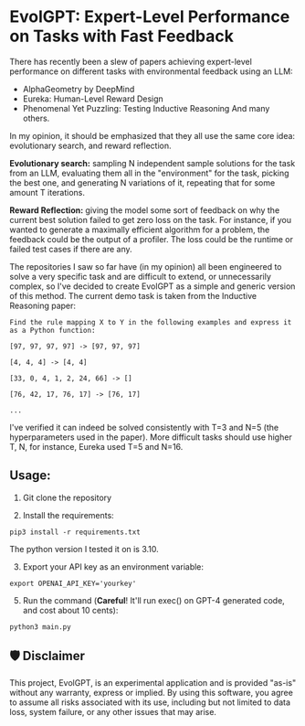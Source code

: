 # EvolGPT: Expert-Level Performance on Tasks with Fast Feedback

There has recently been a slew of papers achieving expert-level performance on different tasks with environmental feedback using an LLM:
* AlphaGeometry by DeepMind
* Eureka: Human-Level Reward Design
* Phenomenal Yet Puzzling: Testing Inductive Reasoning
And many others. 

In my opinion, it should be emphasized that they all use the same core idea: evolutionary search, and reward reflection.

**Evolutionary search:** sampling N independent sample solutions for the task from an LLM, evaluating them all in the "environment" for the task, picking the best one, and generating N variations of it, repeating that for some amount T iterations.

**Reward Reflection:** giving the model some sort of feedback on why the current best solution failed to get zero loss on the task. For instance, if you wanted to generate a maximally efficient algorithm for a problem, the feedback could be the output of a profiler. The loss could be the runtime or failed test cases if there are any.

The repositories I saw so far have (in my opinion) all been engineered to solve a very specific task and are difficult to extend, or unnecessarily complex, so I've decided to create EvolGPT as a simple and generic version of this method. The current demo task is taken from the Inductive Reasoning paper:

```
Find the rule mapping X to Y in the following examples and express it as a Python function:

[97, 97, 97, 97] -> [97, 97, 97]

[4, 4, 4] -> [4, 4]

[33, 0, 4, 1, 2, 24, 66] -> []

[76, 42, 17, 76, 17] -> [76, 17]

...
```

I've verified it can indeed be solved consistently with T=3 and N=5 (the hyperparameters used in the paper).
More difficult tasks should use higher T, N, for instance, Eureka used T=5 and N=16.

## Usage:

1. Git clone the repository

2. Install the requirements:
```
pip3 install -r requirements.txt
```
The python version I tested it on is 3.10.

3. Export your API key as an environment variable:
```
export OPENAI_API_KEY='yourkey'
```

5. Run the command (**Careful**! It'll run exec() on GPT-4 generated code, and cost about 10 cents):
```
python3 main.py
```

## 🛡 Disclaimer
This project, EvolGPT, is an experimental application and is provided "as-is" without any warranty, express or implied. By using this software, you agree to assume all risks associated with its use, including but not limited to data loss, system failure, or any other issues that may arise.
